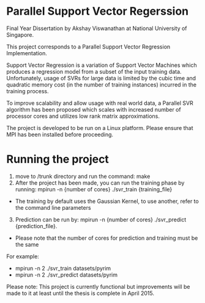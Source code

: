 Parallel Support Vector Regerssion
==================================

Final Year Dissertation by Akshay Viswanathan at National University of Singapore.

This project corresponds to a Parallel Support Vector Regression Implementation.

Support Vector Regression is a variation of Support Vector Machines which produces a regression model from a subset of the input training data. Unfortunately, usage of SVRs for large data is limited by the cubic time and quadratic memory cost (in the number of training instances) incurred in the training process.  

To improve scalability and allow usage with real world data, a Parallel SVR algorithm has been proposed which scales with increased number of processor cores and utilizes low rank matrix approximations. 

The project is developed to be run on a Linux platform. Please ensure that MPI has been installed before proceeding.

Running the project
=================== 
1. move to /trunk directory and run the command: make
2. After the project has been made, you can run the training phase by running: mpirun -n {number of cores} ./svr_train {training_file}
  * The training by default uses the Gaussian Kernel, to use another, refer to the command line parameters
3. Prediction can be run by: mpirun -n {number of cores} ./svr_predict {prediction_file}.
  * Please note that the number of cores for prediction and training must be the same
  
For example:
* mpirun -n 2 ./svr_train datasets/pyrim
* mpirun -n 2 ./svr_predict datasets/pyrim


Please note: This project is currently functional but improvements will be made to it at least until the thesis is complete in April 2015. 
